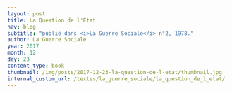```yaml
---
layout: post
title: La Question de l'État
nav: blog
subtitle: "publié dans <i>La Guerre Sociale</i> n°2, 1978."
author: La Guerre Sociale
year: 2017
month: 12
day: 23
content_type: book
thumbnail: /img/posts/2017-12-23-la-question-de-l-etat/thumbnail.jpg
internal_custom_url: /textes/la_guerre_sociale/la_question_de_l_etat/
---
```

